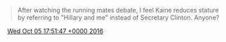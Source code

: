> After watching the running mates debate, I feel Kaine reduces stature by referring to "Hillary and me" instead of Secretary Clinton\. Anyone?

<img src="../../media/tweet.ico" width="12" /> [Wed Oct 05 17:51:47 +0000 2016](https://twitter.com/DromerDenker/status/783726393737748480)
